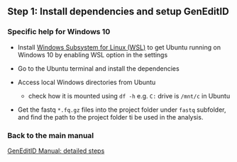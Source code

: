 ## Step 1: Install dependencies and setup GenEditID

### Specific help for Windows 10

- Install [Windows Subsystem for Linux (WSL)](https://docs.microsoft.com/en-us/windows/wsl/install-win10) to get Ubuntu running on Windows 10 by enabling WSL option in the settings

- Go to the Ubuntu terminal and install the dependencies

- Access local Windows directories from Ubuntu
  - check how it is mounted using `df -h` e.g. `C:` drive is `/mnt/c` in Ubuntu

- Get the fastq `*.fq.gz` files into the project folder under `fastq` subfolder, and find the path to the project folder ti be used in the analysis.


### Back to the main manual
[GenEditID Manual: detailed steps](manual.md)
